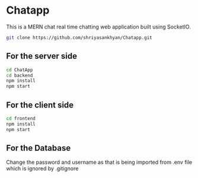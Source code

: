 # Chatapp
This is a MERN chat real time chatting web application built using SocketIO.

```bash
git clone https://github.com/shriyasankhyan/Chatapp.git
```


## For the server side

```bash
cd ChatApp
cd backend
npm install
npm start
```

## For the client side

```bash
cd frontend
npm install
npm start
```

## For the Database

Change the password and username as that is being imported from .env file which is ignored by .gitignore


